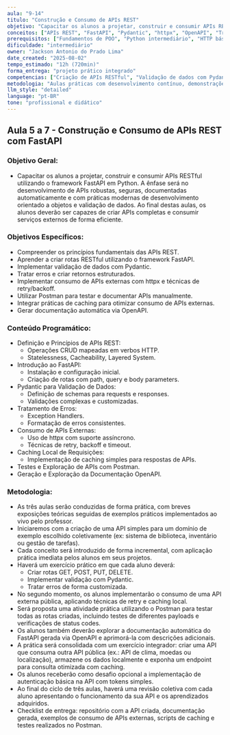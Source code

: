 ```yaml
---
aula: "9-14"
titulo: "Construção e Consumo de APIs REST"
objetivo: "Capacitar os alunos a projetar, construir e consumir APIs RESTful utilizando o framework FastAPI em Python. A ênfase será no desenvolvimento de APIs robustas, seguras, documentadas automaticamente e com práticas modernas de desenvolvimento orientado a objetos e validação de dados."
conceitos: ["APIs REST", "FastAPI", "Pydantic", "httpx", "OpenAPI", "Tratamento de Erros", "Caching", "Postman"]
prerequisitos: ["Fundamentos de POO", "Python intermediário", "HTTP básico", "JSON"]
dificuldade: "intermediário"
owner: "Jackson Antonio do Prado Lima"
date_created: "2025-08-02"
tempo_estimado: "12h (720min)"
forma_entrega: "projeto prático integrado"
competencias: ["Criação de APIs RESTful", "Validação de dados com Pydantic", "Consumo de APIs externas", "Documentação automática", "Tratamento de erros"]
metodologia: "Aulas práticas com desenvolvimento contínuo, demonstrações ao vivo, exercícios graduados por complexidade"
llm_style: "detailed"
language: "pt-BR"
tone: "profissional e didático"
---
```


## Aula 5 a 7 - Construção e Consumo de APIs REST com FastAPI

### Objetivo Geral:

* Capacitar os alunos a projetar, construir e consumir APIs RESTful utilizando o framework FastAPI em Python. A ênfase será no desenvolvimento de APIs robustas, seguras, documentadas automaticamente e com práticas modernas de desenvolvimento orientado a objetos e validação de dados. Ao final destas aulas, os alunos deverão ser capazes de criar APIs completas e consumir serviços externos de forma eficiente.

### Objetivos Específicos:

* Compreender os princípios fundamentais das APIs REST.
* Aprender a criar rotas RESTful utilizando o framework FastAPI.
* Implementar validação de dados com Pydantic.
* Tratar erros e criar retornos estruturados.
* Implementar consumo de APIs externas com httpx e técnicas de retry/backoff.
* Utilizar Postman para testar e documentar APIs manualmente.
* Integrar práticas de caching para otimizar consumo de APIs externas.
* Gerar documentação automática via OpenAPI.

### Conteúdo Programático:

* Definição e Princípios de APIs REST:
  + Operações CRUD mapeadas em verbos HTTP.
  + Statelessness, Cacheability, Layered System.
* Introdução ao FastAPI:
  + Instalação e configuração inicial.
  + Criação de rotas com path, query e body parameters.
* Pydantic para Validação de Dados:
  + Definição de schemas para requests e responses.
  + Validações complexas e customizadas.
* Tratamento de Erros:
  + Exception Handlers.
  + Formatação de erros consistentes.
* Consumo de APIs Externas:
  + Uso de httpx com suporte assíncrono.
  + Técnicas de retry, backoff e timeout.
* Caching Local de Requisições:
  + Implementação de caching simples para respostas de APIs.
* Testes e Exploração de APIs com Postman.
* Geração e Exploração da Documentação OpenAPI.

### Metodologia:

* As três aulas serão conduzidas de forma prática, com breves exposições teóricas seguidas de exemplos práticos implementados ao vivo pelo professor.
* Iniciaremos com a criação de uma API simples para um domínio de exemplo escolhido coletivamente (ex: sistema de biblioteca, inventário ou gestão de tarefas).
* Cada conceito será introduzido de forma incremental, com aplicação prática imediata pelos alunos em seus projetos.
* Haverá um exercício prático em que cada aluno deverá:
  + Criar rotas GET, POST, PUT, DELETE.
  + Implementar validação com Pydantic.
  + Tratar erros de forma customizada.
* No segundo momento, os alunos implementarão o consumo de uma API externa pública, aplicando técnicas de retry e caching local.
* Será proposta uma atividade prática utilizando o Postman para testar todas as rotas criadas, incluindo testes de diferentes payloads e verificações de status codes.
* Os alunos também deverão explorar a documentação automática do FastAPI gerada via OpenAPI e aprimorá-la com descrições adicionais.
* A prática será consolidada com um exercício integrador: criar uma API que consuma outra API pública (ex.: API de clima, moedas ou localização), armazene os dados localmente e exponha um endpoint para consulta otimizada com caching.
* Os alunos receberão como desafio opcional a implementação de autenticação básica na API com tokens simples.
* Ao final do ciclo de três aulas, haverá uma revisão coletiva com cada aluno apresentando o funcionamento da sua API e os aprendizados adquiridos.
* Checklist de entrega: repositório com a API criada, documentação gerada, exemplos de consumo de APIs externas, scripts de caching e testes realizados no Postman.
